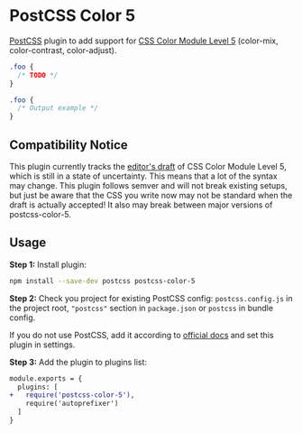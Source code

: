 # PostCSS Color 5

[PostCSS] plugin to add support for [CSS Color Module Level 5] (color-mix, color-contrast, color-adjust).

[PostCSS]: https://github.com/postcss/postcss
[CSS Color Module Level 5]: https://drafts.csswg.org/css-color-5/

```css
.foo {
  /* TODO */
}
```

```css
.foo {
  /* Output example */
}
```

## Compatibility Notice
This plugin currently tracks the [editor's draft] of CSS Color Module Level 5, which is still in a state of uncertainty.
This means that a lot of the syntax may change. This plugin follows semver and will not break existing setups, but just
be aware that the CSS you write now may not be standard when the draft is actually accepted! It also may break between
major versions of postcss-color-5.

[editor's draft]: https://drafts.csswg.org/css-color-5/

## Usage

**Step 1:** Install plugin:

```sh
npm install --save-dev postcss postcss-color-5
```

**Step 2:** Check you project for existing PostCSS config: `postcss.config.js`
in the project root, `"postcss"` section in `package.json`
or `postcss` in bundle config.

If you do not use PostCSS, add it according to [official docs]
and set this plugin in settings.

**Step 3:** Add the plugin to plugins list:

```diff
module.exports = {
  plugins: [
+   require('postcss-color-5'),
    require('autoprefixer')
  ]
}
```

[official docs]: https://github.com/postcss/postcss#usage
